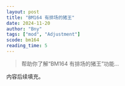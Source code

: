 ```yaml
---
layout: post
title: "BM164 有排场的猪王"
date: 2024-11-20
author: "Bny"
tags: ["mod", "Adjustment"]
scode: bm164
reading_time: 5
---
```


> 帮助你了解“BM164 有排场的猪王”功能...

内容后续填充。
